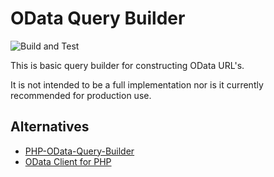 # OData Query Builder
 
![Build and Test](https://github.com/Geraint/odata-query-builder/actions/workflows/build-and-test.yml/badge.svg)

This is basic query builder for constructing OData URL's.

It is not intended to be a full implementation nor is it currently recommended for production use.

## Alternatives

- [PHP-OData-Query-Builder](https://github.com/rob893/PHP-OData-Query-Builder)
- [OData Client for PHP](https://github.com/saintsystems/odata-client-php)
